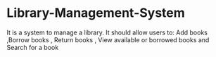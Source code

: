 # Library-Management-System
It is a system to manage a library. It should allow users to: Add books ,Borrow books , Return books , View available or borrowed books and Search for a book
